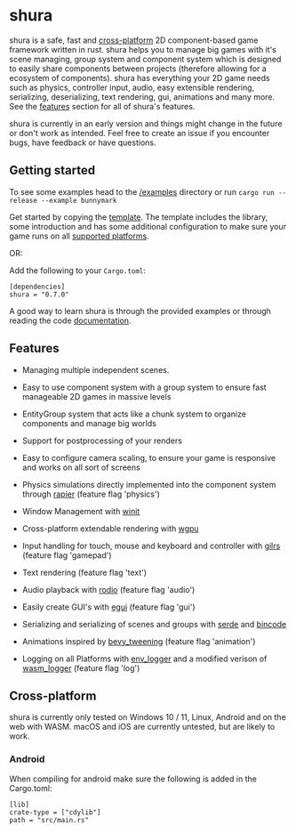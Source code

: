 # shura

shura is a safe, fast and [cross-platform](#Cross-platform) 2D component-based game framework written in rust. shura helps you to manage big games with it's scene managing, group system and component system which is designed to easily share components between projects (therefore allowing for a ecosystem of components). shura has everything your 2D game needs such as physics, controller input, audio, easy extensible rendering, serializing, deserializing, text rendering, gui, animations and many more. See the [features](#Features) section for all of shura's features.

shura is currently in an early version and things might change in the future or don't work as intended. Feel free to create an issue if you encounter bugs, have feedback or have questions.

## Getting started

To see some examples head to the [/examples](https://github.com/AndriBaal/shura/tree/main/examples) directory or run `cargo run --release --example bunnymark`

Get started by copying the [template](https://github.com/AndriBaal/shura_template). The template includes the library, some introduction and has some additional configuration to make sure your game runs on all [supported platforms](#Cross-platform).

OR:

Add the following to your `Cargo.toml`:
```
[dependencies]
shura = "0.7.0"
```

A good way to learn shura is through the provided examples or through reading the code [documentation](https://docs.rs/shura).

## Features

- Managing multiple independent scenes.

- Easy to use component system with a group system to ensure fast manageable 2D games in massive levels

- EntityGroup system that acts like a chunk system to organize components and manage big worlds

- Support for postprocessing of your renders

- Easy to configure camera scaling, to ensure your game is responsive and works on all sort of screens

- Physics simulations directly implemented into the component system through [rapier](https://github.com/dimforge/rapier) (feature flag 'physics')

- Window Management with [winit](https://github.com/rust-windowing/winit)

- Cross-platform extendable rendering with [wgpu](https://github.com/gfx-rs/wgpu)

- Input handling for touch, mouse and keyboard and controller with [gilrs](https://gitlab.com/gilrs-project/gilrs) (feature flag 'gamepad')

- Text rendering (feature flag 'text')

- Audio playback with [rodio](https://github.com/RustAudio/rodio) (feature flag 'audio')

- Easily create GUI's with [egui](https://github.com/emilk/egui) (feature flag 'gui')

- Serializing and serializing of scenes and groups with [serde](https://github.com/serde-rs/serde) and [bincode](https://github.com/bincode-org/bincode)

- Animations inspired by [bevy_tweening](https://github.com/djeedai/bevy_tweening) (feature flag 'animation')

- Logging on all Platforms with [env_logger](https://github.com/rust-cli/env_logger) and a modified verison of [wasm_logger](https://gitlab.com/limira-rs/wasm-logger) (feature flag 'log')

## Cross-platform

shura is currently only tested on Windows 10 / 11, Linux, Android and on the web with WASM. macOS and iOS are currently untested, but are likely to work.

### Android

When compiling for android make sure the following is added in the Cargo.toml:

```
[lib]
crate-type = ["cdylib"]
path = "src/main.rs"
```
